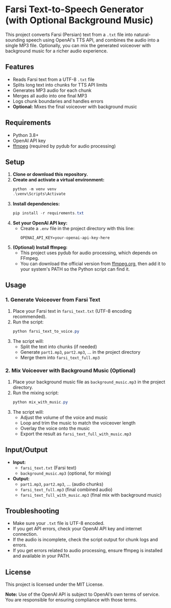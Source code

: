 # Farsi Text-to-Speech Generator (with Optional Background Music)

This project converts Farsi (Persian) text from a `.txt` file into natural-sounding speech using OpenAI's TTS API, and combines the audio into a single MP3 file. Optionally, you can mix the generated voiceover with background music for a richer audio experience.

## Features
- Reads Farsi text from a UTF-8 `.txt` file
- Splits long text into chunks for TTS API limits
- Generates MP3 audio for each chunk
- Merges all audio into one final MP3
- Logs chunk boundaries and handles errors
- **Optional:** Mixes the final voiceover with background music

## Requirements
- Python 3.8+
- OpenAI API key
- [ffmpeg](https://ffmpeg.org/) (required by pydub for audio processing)

## Setup
1. **Clone or download this repository.**
2. **Create and activate a virtual environment:**
   ```powershell
   python -m venv venv
   .\venv\Scripts\Activate
   ```
3. **Install dependencies:**
   ```powershell
   pip install -r requirements.txt
   ```
4. **Set your OpenAI API key:**
   - Create a `.env` file in the project directory with this line:
     ```
     OPENAI_API_KEY=your-openai-api-key-here
     ```
5. **(Optional) Install ffmpeg:**
   - This project uses pydub for audio processing, which depends on FFmpeg.
   - You can download the official version from [ffmpeg.org](https://ffmpeg.org/download.html), then add it to your system's PATH so the Python script can find it.
   
## Usage
### 1. Generate Voiceover from Farsi Text
1. Place your Farsi text in `farsi_text.txt` (UTF-8 encoding recommended).
2. Run the script:
   ```powershell
   python farsi_text_to_voice.py
   ```
3. The script will:
   - Split the text into chunks (if needed)
   - Generate `part1.mp3`, `part2.mp3`, ... in the project directory
   - Merge them into `farsi_text_full.mp3`

### 2. Mix Voiceover with Background Music (Optional)
1. Place your background music file as `background_music.mp3` in the project directory.
2. Run the mixing script:
   ```powershell
   python mix_with_music.py
   ```
3. The script will:
   - Adjust the volume of the voice and music
   - Loop and trim the music to match the voiceover length
   - Overlay the voice onto the music
   - Export the result as `farsi_text_full_with_music.mp3`

## Input/Output
- **Input:**
  - `farsi_text.txt` (Farsi text)
  - `background_music.mp3` (optional, for mixing)
- **Output:**
  - `part1.mp3`, `part2.mp3`, ... (audio chunks)
  - `farsi_text_full.mp3` (final combined audio)
  - `farsi_text_full_with_music.mp3` (final mix with background music)

## Troubleshooting
- Make sure your `.txt` file is UTF-8 encoded.
- If you get API errors, check your OpenAI API key and internet connection.
- If the audio is incomplete, check the script output for chunk logs and errors.
- If you get errors related to audio processing, ensure ffmpeg is installed and available in your PATH.

## License
This project is licensed under the MIT License. 

**Note:**
Use of the OpenAI API is subject to OpenAI’s own terms of service. You are responsible for ensuring compliance with those terms. 
